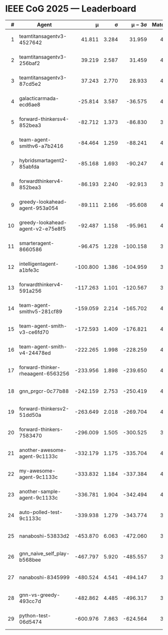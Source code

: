 # IEEE CoG 2025 — Leaderboard

| # | Agent | μ | σ | μ − 3σ | Matches | Updated |
|---:|---|---:|---:|---:|---:|---|
| 1 | teamtitansagentv3-4527642 | 41.811 | 3.284 | 31.959 | 4260 | 2025-08-18 21:10 |
| 2 | teamtitansagentv3-256baf2 | 39.219 | 2.587 | 31.459 | 4392 | 2025-08-18 21:10 |
| 3 | teamtitansagentv3-87cd5e2 | 37.243 | 2.770 | 28.933 | 4192 | 2025-08-18 21:10 |
| 4 | galacticarmada-ecd6ae8 | -25.814 | 3.587 | -36.575 | 4420 | 2025-08-18 21:10 |
| 5 | forward-thinkersv4-852bea3 | -82.712 | 1.373 | -86.830 | 3434 | 2025-08-18 21:10 |
| 6 | team-agent-smithv6-a7b2416 | -84.464 | 1.259 | -88.241 | 4320 | 2025-08-18 21:10 |
| 7 | hybridsmartagent2-85abfda | -85.168 | 1.693 | -90.247 | 4109 | 2025-08-18 21:10 |
| 8 | forwardthinkerv4-852bea3 | -86.193 | 2.240 | -92.913 | 3502 | 2025-08-18 21:10 |
| 9 | greedy-lookahead-agent-953a054 | -89.111 | 2.166 | -95.608 | 4016 | 2025-08-18 21:10 |
| 10 | greedy-lookahead-agent-v2-e75e8f5 | -92.487 | 1.158 | -95.961 | 4316 | 2025-08-18 21:10 |
| 11 | smarteragent-8660586 | -96.475 | 1.228 | -100.158 | 3715 | 2025-08-18 21:10 |
| 12 | intelligentagent-a1bfe3c | -100.800 | 1.386 | -104.959 | 3522 | 2025-08-18 21:10 |
| 13 | forwardthinkerv4-591a256 | -117.263 | 1.101 | -120.567 | 3874 | 2025-08-18 21:10 |
| 14 | team-agent-smithv5-281cf89 | -159.059 | 2.214 | -165.702 | 4400 | 2025-08-18 21:10 |
| 15 | team-agent-smith-v3-ce6fd70 | -172.593 | 1.409 | -176.821 | 4872 | 2025-08-18 21:10 |
| 16 | team-agent-smith-v4-24478ed | -222.265 | 1.998 | -228.259 | 4472 | 2025-08-18 21:10 |
| 17 | forward-thinker-rheaagent-6563256 | -233.956 | 1.898 | -239.650 | 4044 | 2025-08-18 21:10 |
| 18 | gnn_prgcr-0c77b88 | -242.159 | 2.753 | -250.419 | 4130 | 2025-08-18 21:10 |
| 19 | forward-thinkersv2-51dd50a | -263.649 | 2.018 | -269.704 | 4364 | 2025-08-18 21:10 |
| 20 | forward-thinkers-7583470 | -296.009 | 1.505 | -300.525 | 3980 | 2025-08-18 21:10 |
| 21 | another-awesome-agent-9c1133c | -332.179 | 1.175 | -335.704 | 4660 | 2025-08-18 21:10 |
| 22 | my-awesome-agent-9c1133c | -333.832 | 1.184 | -337.384 | 4660 | 2025-08-18 21:10 |
| 23 | another-sample-agent-9c1133c | -336.781 | 1.904 | -342.494 | 4140 | 2025-08-18 21:10 |
| 24 | auto-polled-test-9c1133c | -339.938 | 1.279 | -343.774 | 3800 | 2025-08-18 21:10 |
| 25 | nanaboshi-53833d2 | -453.870 | 6.063 | -472.060 | 3240 | 2025-08-18 21:10 |
| 26 | gnn_naive_self_play-b568bee | -467.797 | 5.920 | -485.557 | 3640 | 2025-08-18 21:10 |
| 27 | nanaboshi-8345999 | -480.524 | 4.541 | -494.147 | 3620 | 2025-08-18 21:10 |
| 28 | gnn-vs-greedy-493cc7d | -482.862 | 4.485 | -496.317 | 3600 | 2025-08-18 21:10 |
| 29 | python-test-06d5474 | -600.976 | 7.863 | -624.564 | 3590 | 2025-08-18 21:10 |
